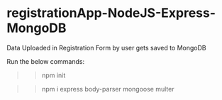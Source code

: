 # registrationApp-NodeJS-Express-MongoDB
Data Uploaded in Registration Form by user gets saved to MongoDB 



Run the below commands:

>> npm init

>> npm i express body-parser mongoose multer 
